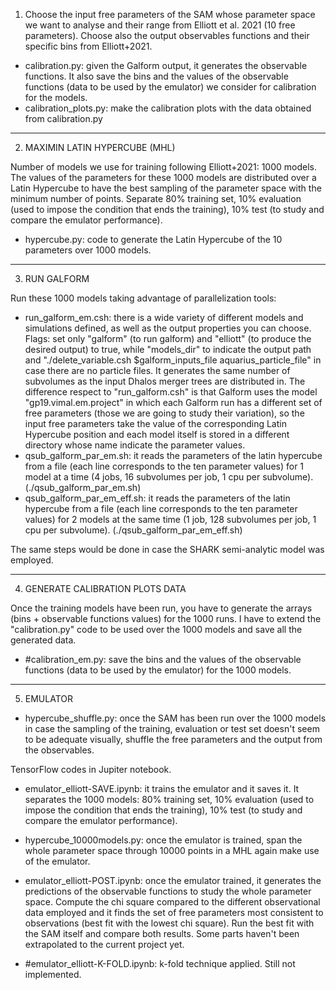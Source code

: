 
1. Choose the input free parameters of the SAM whose parameter space we want to analyse and their range from Elliott et al. 2021 (10 free parameters).
Choose also the output observables functions and their specific bins from Elliott+2021. 
- calibration.py: given the Galform output, it generates the observable functions. It also save the bins and the values of the observable functions (data to be used by the emulator) we consider for calibration for the models.
- calibration_plots.py: make the calibration plots with the data obtained from calibration.py 

----------------------------------------------------------------------------------------------

2. MAXIMIN LATIN HYPERCUBE (MHL)

Number of models we use for training following Elliott+2021: 1000 models. The values of the parameters for these 1000 models are distributed over a Latin Hypercube to have the best sampling of the parameter space with the minimum number of points.
Separate 80% training set, 10% evaluation (used to impose the condition that ends the training), 10% test (to study and compare the emulator performance).
- hypercube.py: code to generate the Latin Hypercube of the 10 parameters over 1000 models.


-----------------------------------------------------------------------------------------------

3. RUN GALFORM

Run these 1000 models taking advantage of parallelization tools:
- run_galform_em.csh: there is a wide variety of different models and simulations defined, as well as the output properties you can choose. Flags: set only "galform" (to run galform) and "elliott" (to produce the desired output) to true, while "models_dir" to indicate the output path and "./delete_variable.csh $galform_inputs_file aquarius_particle_file" in case there are no particle files. It generates the same number of subvolumes as the input Dhalos merger trees are distributed in. The difference respect to "run_galform.csh" is that Galform uses the model "gp19.vimal.em.project" in which each Galform run has a different set of free parameters (those we are going to study their variation), so the input free parameters take the value of the corresponding Latin Hypercube position and each model itself is stored in a different directory whose name indicate the parameter values.
- qsub_galform_par_em.sh: it reads the parameters of the latin hypercube from a file (each line corresponds to the ten parameter values) for 1 model at a time (4 jobs, 16 subvolumes per job, 1 cpu per subvolume). (./qsub_galform_par_em.sh)
- qsub_galform_par_em_eff.sh: it reads the parameters of the latin hypercube from a file (each line corresponds to the ten parameter values) for 2 models at the same time (1 job, 128 subvolumes per job, 1 cpu per subvolume). (./qsub_galform_par_em_eff.sh)


The same steps would be done in case the SHARK semi-analytic model was employed.

----------------------------------------------------------------------------------------------------------------------------------------------


4. GENERATE CALIBRATION PLOTS DATA

Once the training models have been run, you have to generate the arrays (bins + observable functions values) for the 1000 runs. I have to extend the "calibration.py" code to be used over the 1000 models and save all the generated data.
- #calibration_em.py: save the bins and the values of the observable functions (data to be used by the emulator) for the 1000 models.

---------------------------------------------------------------------------------------------------


5. EMULATOR

- hypercube_shuffle.py: once the SAM has been run over the 1000 models in case the sampling of the training, evaluation or test set doesn't seem to be adequate visually, shuffle the free parameters and the output from the observables.

TensorFlow codes in Jupiter notebook.

- emulator_elliott-SAVE.ipynb: it trains the emulator and it saves it. It separates the 1000 models: 80% training set, 10% evaluation (used to impose the condition that ends the training), 10% test (to study and compare the emulator performance).
- hypercube_10000models.py: once the emulator is trained, span the whole parameter space through 10000 points in a MHL again make use of the emulator.
- emulator_elliott-POST.ipynb: once the emulator trained, it generates the predictions of the observable functions to study the whole parameter space. Compute the chi square compared to the different observational data employed and it finds the set of free parameters most consistent to observations (best fit with the lowest chi square). Run the best fit with the SAM itself and compare both results. Some parts haven't been extrapolated to the current project yet.

- #emulator_elliott-K-FOLD.ipynb: k-fold technique applied. Still not implemented.

